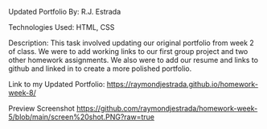 Updated Portfolio By: R.J. Estrada

Technologies Used: HTML, CSS

Description: This task involved updating our original portfolio from week 2 of class. We were to add working links to our first group project and two other homework assignments. We also were to add our resume and links to github and linked in to create a more polished portfolio. 

Link to my Updated Portfolio: https://raymondjestrada.github.io/homework-week-8/

Preview Screenshot 
https://github.com/raymondjestrada/homework-week-5/blob/main/screen%20shot.PNG?raw=true
